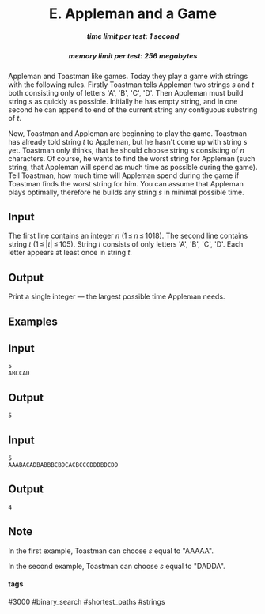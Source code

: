 <h1 style='text-align: center;'> E. Appleman and a Game</h1>

<h5 style='text-align: center;'>time limit per test: 1 second</h5>
<h5 style='text-align: center;'>memory limit per test: 256 megabytes</h5>

Appleman and Toastman like games. Today they play a game with strings with the following rules. Firstly Toastman tells Appleman two strings *s* and *t* both consisting only of letters 'A', 'B', 'C', 'D'. Then Appleman must build string *s* as quickly as possible. Initially he has empty string, and in one second he can append to end of the current string any contiguous substring of *t*.

Now, Toastman and Appleman are beginning to play the game. Toastman has already told string *t* to Appleman, but he hasn't come up with string *s* yet. Toastman only thinks, that he should choose string *s* consisting of *n* characters. Of course, he wants to find the worst string for Appleman (such string, that Appleman will spend as much time as possible during the game). Tell Toastman, how much time will Appleman spend during the game if Toastman finds the worst string for him. You can assume that Appleman plays optimally, therefore he builds any string *s* in minimal possible time.

## Input

The first line contains an integer *n* (1 ≤ *n* ≤ 1018). The second line contains string *t* (1 ≤ |*t*| ≤ 105). String *t* consists of only letters 'A', 'B', 'C', 'D'. Each letter appears at least once in string *t*.

## Output

Print a single integer — the largest possible time Appleman needs.

## Examples

## Input


```
5  
ABCCAD  

```
## Output


```
5  

```
## Input


```
5  
AAABACADBABBBCBDCACBCCCDDDBDCDD  

```
## Output


```
4  

```
## Note

In the first example, Toastman can choose *s* equal to "AAAAA".

In the second example, Toastman can choose *s* equal to "DADDA".



#### tags 

#3000 #binary_search #shortest_paths #strings 
